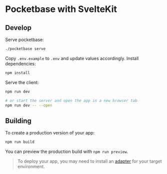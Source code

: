 # Pocketbase with SvelteKit

## Develop

Serve pocketbase:

```sh
./pocketbase serve
```

Copy `.env.example` to `.env` and update values accordingly.
Install dependencies:

```sh
npm install
```

Serve the client:

```bash
npm run dev

# or start the server and open the app in a new browser tab
npm run dev -- --open
```

## Building

To create a production version of your app:

```bash
npm run build
```

You can preview the production build with `npm run preview`.

> To deploy your app, you may need to install an [adapter](https://kit.svelte.dev/docs/adapters) for your target environment.
